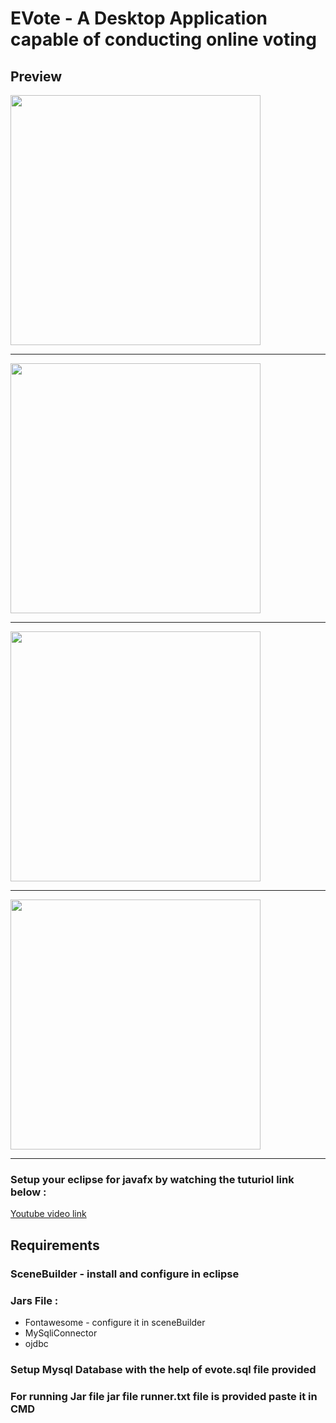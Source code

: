 # EVote - A Desktop Application capable of conducting online voting

## Preview


  <img src = "https://github.com/user-attachments/assets/77439c32-563a-466c-96f6-ce139b62910f" height=400 />
  <hr/>


<img src = "https://github.com/user-attachments/assets/c9961ae9-3847-4f96-8b77-9ce8e13593b0" height =400 />
<hr/>
<img src = "https://github.com/user-attachments/assets/57bd95ef-8ea4-43f8-89a2-f0d63f7b520b" height =400/>

<hr/>
<img src = "https://github.com/user-attachments/assets/3832f05b-c711-4a15-a7f6-0636ab39ac3f" height =400/>


<hr/>

### Setup your eclipse for javafx by watching the tuturiol link below :
<a href="https://youtu.be/MhGtkX0eIL8">Youtube video link</a>


## Requirements

### SceneBuilder - install and configure in eclipse
### Jars File :
<ul >
<li> Fontawesome - configure it in sceneBuilder   </li>   
<li > MySqliConnector</li>
<li>ojdbc</li>
</ul>

### Setup Mysql Database with the help of evote.sql file provided

### For running Jar file jar file runner.txt file is provided paste it in CMD 
